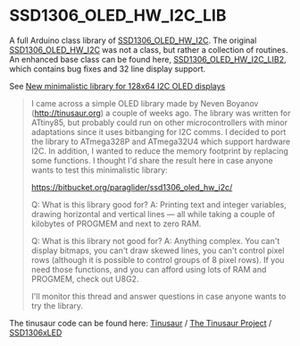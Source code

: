 # SSD1306_OLED_HW_I2C_LIB
A full Arduino class library of [SSD1306_OLED_HW_I2C](https://bitbucket.org/paraglider/ssd1306_oled_hw_i2c/). The original [SSD1306_OLED_HW_I2C](https://bitbucket.org/paraglider/ssd1306_oled_hw_i2c/) was not a class, but rather a collection of routines.  An enhanced base class can be found here, [SSD1306_OLED_HW_I2C_LIB2](https://github.com/greenonline/SSD1306_OLED_HW_I2C_LIB2), which contains bug fixes and 32 line display support.

See [New minimalistic library for 128x64 I2C OLED displays](https://www.reddit.com/r/arduino/comments/63ic5y/new_minimalistic_library_for_128x64_i2c_oled/)

> I came across a simple OLED library made by Neven Boyanov (http://tinusaur.org) a couple of weeks ago. The library was written for ATtiny85, but probably could run on other microcontrollers with minor adaptations since it uses bitbanging for I2C comms. I decided to port the library to ATmega328P and ATmega32U4 which support hardware I2C. In addition, I wanted to reduce the memory footprint by replacing some functions. I thought I'd share the result here in case anyone wants to test this minimalistic library:
> 
> https://bitbucket.org/paraglider/ssd1306_oled_hw_i2c/
> 
> Q: What is this library good for? A: Printing text and integer variables, drawing horizontal and vertical lines — all while taking a couple of kilobytes of PROGMEM and next to zero RAM.
> 
> Q: What is this library not good for? A: Anything complex. You can't display bitmaps, you can't draw skewed lines, you can't control pixel rows (although it is possible to control groups of 8 pixel rows). If you need those functions, and you can afford using lots of RAM and PROGMEM, check out U8G2.
> 
> I'll monitor this thread and answer questions in case anyone wants to try the library.

The tinusaur code can be found here: [Tinusaur](https://bitbucket.org/tinusaur/) / [The Tinusaur Project](https://bitbucket.org/account/user/tinusaur/projects/TINUSAUR) / [SSD1306xLED](https://bitbucket.org/tinusaur/ssd1306xled)

